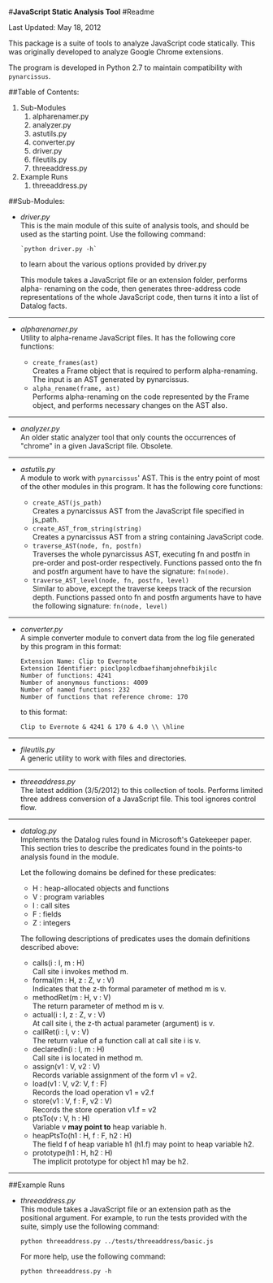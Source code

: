 #**JavaScript Static Analysis Tool**
#Readme

Last Updated: May 18, 2012

This package is a suite of tools to analyze JavaScript code statically. This 
was originally developed to analyze Google Chrome extensions.

The program is developed in Python 2.7 to maintain compatibility with 
`pynarcissus`.

##Table of Contents:  
1.  Sub-Modules
	1.  alpharenamer.py
	2.  analyzer.py
	3.  astutils.py
	4.  converter.py
	5.  driver.py
	6.  fileutils.py
	7.  threeaddress.py
2.  Example Runs
	1.  threeaddress.py

##Sub-Modules:

-	*driver.py*  
    This is the main module of this suite of analysis tools, and should be used
    as the starting point. Use the following command:
        
        `python driver.py -h`

    to learn about the various options provided by driver.py

    This module takes a JavaScript file or an extension folder, performs alpha-
    renaming on the code, then generates three-address code representations of
    the whole JavaScript code, then turns it into a list of Datalog facts. 
	
-------------------------------------------------------------------------------

- 	*alpharenamer.py*  
	Utility to alpha-rename JavaScript files. It has the following core 
	functions:
	
	+	`create_frames(ast)`  
		Creates a Frame object that is required to perform alpha-renaming. 
		The input is an AST generated by pynarcissus.
	+ 	`alpha_rename(frame, ast)`  
		Performs alpha-renaming on the code represented by the Frame object,
		and performs necessary changes on the AST also.

-------------------------------------------------------------------------------

-	*analyzer.py*  
	An older static analyzer tool that only counts the occurrences of "chrome"
	in a given JavaScript file. Obsolete.

-------------------------------------------------------------------------------

-	*astutils.py*  
	A module to work with `pynarcissus`' AST. This is the entry point of most of
	the other modules in this program. It has the following core functions:
	
	+ 	`create_AST(js_path)`  
		Creates a pynarcissus AST from the JavaScript file specified in 
		js_path.
	+	`create_AST_from_string(string)`  
		Creates a pynarcissus AST from a string containing JavaScript code.
	+ 	`traverse_AST(node, fn, postfn)`  
		Traverses the whole pynarcissus AST, executing fn and postfn in 
		pre-order and post-order respectively. Functions passed onto the fn 
		and postfn argument have to have the signature: `fn(node)`. 
	+ 	`traverse_AST_level(node, fn, postfn, level)`  
		Similar to above, except the traverse keeps track of the recursion 
		depth. Functions passed onto fn and postfn arguments have to have the 
		following signature: `fn(node, level)`

-------------------------------------------------------------------------------

-	*converter.py*  
	A simple converter module to convert data from the log file generated by 
	this program in this format:
	
	    Extension Name: Clip to Evernote
	    Extension Identifier: pioclpoplcdbaefihamjohnefbikjilc
		Number of functions: 4241
		Number of anonymous functions: 4009
		Number of named functions: 232
		Number of functions that reference chrome: 170
	
	to this format:
	
		Clip to Evernote & 4241 & 170 & 4.0 \\ \hline

-------------------------------------------------------------------------------

-	*fileutils.py*  
	A generic utility to work with files and directories.
	
-------------------------------------------------------------------------------

-	*threeaddress.py*  
	The latest addition (3/5/2012) to this collection of tools. Performs limited
	three address conversion of a JavaScript file. This tool ignores control 
	flow.
	
-------------------------------------------------------------------------------

-   *datalog.py*  
    Implements the Datalog rules found in Microsoft's Gatekeeper paper. This
    section tries to describe the predicates found in the points-to analysis
    found in the module.  

    Let the following domains be defined for these predicates:
    +   H : heap-allocated objects and functions 
    +   V : program variables 
    +   I : call sites 
    +   F : fields 
    +   Z : integers 
    
    The following descriptions of predicates uses the domain definitions
    described above:  
    +   calls(i : I, m : H)  
        Call site i invokes method m.  
    +   formal(m : H, z : Z, v : V)  
        Indicates that the z-th formal parameter of method m is v.  
    +   methodRet(m : H, v : V)  
        The return parameter of method m is v.  
    +   actual(i : I, z : Z, v : V)  
        At call site i, the z-th actual parameter (argument) is v.  
    +   callRet(i : I, v : V)  
        The return value of a function call at call site i is v.  
    +   declaredIn(i : I, m : H)  
        Call site i is located in method m.  
    +   assign(v1 : V, v2 : V)  
        Records variable assignment of the form v1 = v2.  
    +   load(v1 : V, v2: V, f : F)  
        Records the load operation v1 = v2.f  
    +   store(v1 : V, f : F, v2 : V)  
        Records the store operation v1.f = v2  
    +   ptsTo(v : V, h : H)  
        Variable v **may point to** heap variable h.  
    +   heapPtsTo(h1 : H, f : F, h2 : H)  
        The field f of heap variable h1 (h1.f) may point to heap variable h2.  
    +   prototype(h1 : H, h2 : H)  
        The implicit prototype for object h1 may be h2.  
        

-------------------------------------------------------------------------------

##Example Runs  

-   *threeaddress.py*  
	This module takes a JavaScript file or an extension path as the positional 
	argument. For example, to run the tests provided with the suite, simply 
	use the following command:
	
		python threeaddress.py ../tests/threeaddress/basic.js
	    
	For more help, use the following command:
	
		python threeaddress.py -h
